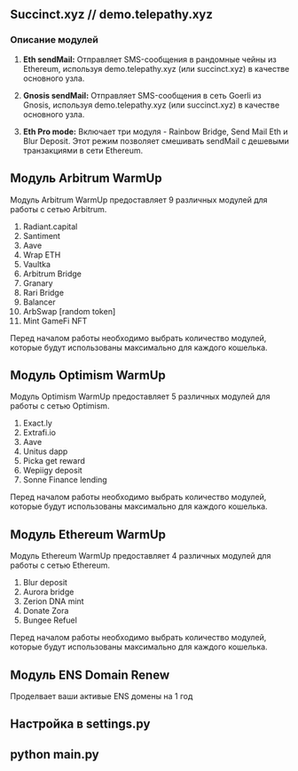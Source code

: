 ## Succinct.xyz // demo.telepathy.xyz

### Описание модулей

1. **Eth sendMail:** Отправляет SMS-сообщения в рандомные чейны из Ethereum, используя demo.telepathy.xyz (или succinct.xyz) в качестве основного узла.

2. **Gnosis sendMail:** Отправляет SMS-сообщения в сеть Goerli из Gnosis, используя demo.telepathy.xyz (или succinct.xyz) в качестве основного узла.

3. **Eth Pro mode:** Включает три модуля - Rainbow Bridge, Send Mail Eth и Blur Deposit. Этот режим позволяет смешивать sendMail с дешевыми транзакциями в сети Ethereum.

## Модуль Arbitrum WarmUp

Модуль Arbitrum WarmUp предоставляет 9 различных модулей для работы с сетью Arbitrum.

1. Radiant.capital
2. Santiment
3. Aave
4. Wrap ETH
5. Vaultka
6. Arbitrum Bridge
7. Granary
8. Rari Bridge
9. Balancer
10. ArbSwap [random token]
11. Mint GameFi NFT

Перед началом работы необходимо выбрать количество модулей, которые будут использованы максимально для каждого кошелька.

## Модуль Optimism WarmUp

Модуль Optimism WarmUp предоставляет 5 различных модулей для работы с сетью Optimism.

1. Exact.ly
2. Extrafi.io
3. Aave
4. Unitus dapp
5. Picka get reward
6. Wepiigy deposit
7. Sonne Finance lending

Перед началом работы необходимо выбрать количество модулей, которые будут использованы максимально для каждого кошелька.

## Модуль Ethereum WarmUp

Модуль Ethereum WarmUp предоставляет 4 различных модулей для работы с сетью Ethereum.

1. Blur deposit
2. Aurora bridge
3. Zerion DNA mint
4. Donate Zora
5. Bungee Refuel

Перед началом работы необходимо выбрать количество модулей, которые будут использованы максимально для каждого кошелька.

## Модуль ENS Domain Renew
Проделвает ваши активые ENS домены на 1 год

## Настройка в settings.py

## python main.py
